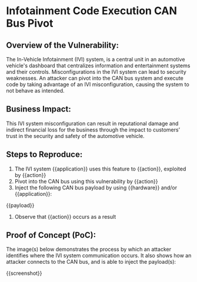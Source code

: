 # Infotainment Code Execution CAN Bus Pivot

## Overview of the Vulnerability:

The In-Vehicle Infotainment (IVI) system, is a central unit in an automotive vehicle's dashboard that centralizes information and entertainment systems and their controls. Misconfigurations in the IVI system can lead to security weaknesses. An attacker can pivot into the CAN bus system and execute code by taking advantage of an IVI misconfiguration, causing the system to not behave as intended.

## Business Impact:

This IVI system misconfiguration can result in reputational damage and indirect financial loss for the business through the impact to customers’ trust in the security and safety of the automotive vehicle.

## Steps to Reproduce:

1. The IVI system {{application}} uses this feature to {{action}}, exploited by {{action}}
1. Pivot into the CAN bus using this vulnerability by {{action}}
1. Inject the following CAN bus payload by using {{hardware}} and/or {{application}}:

{{payload}}

1. Observe that {{action}} occurs as a result

## Proof of Concept (PoC):

The image(s) below demonstrates the process by which an attacker identifies where the IVI system communication occurs. It also shows how an attacker connects to the CAN bus, and is able to inject the payload(s):

{{screenshot}}
